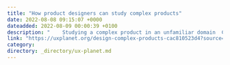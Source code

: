 ```yaml
---
title: "How product designers can study complex products"
date: 2022-08-08 09:15:07 +0000
dateadded: 2022-08-09 00:00:39 +0100
description: "    Studying a complex product in an unfamiliar domain  Continue reading on UX Planet »  "
link: "https://uxplanet.org/design-complex-products-cac810523d4?source=rss----819cc2aaeee0---4"
category:
directory: _directory/ux-planet.md
---
```

